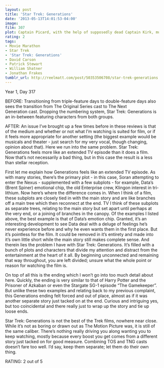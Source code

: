 ```yaml
---
layout: post
title: 'Star Trek: Generations'
date: '2013-05-13T14:01:53-04:00'
image: 
film: 307
plot: Captain Picard, with the help of supposedly dead Captain Kirk, must stop a madman willing to murder on a planetary scale in order to enter a space matrix.
rating: 2
tags:
- Movie Marathon
- Star Trek
- 'Star Trek: Generations'
- David Carson
- Patrick Stewart
- William Shatner
- Jonathan Frakes
tumblr_url: http://reelmatt.com/post/50353506708/star-trek-generations
---
```


Year 1, Day 317

BEFORE: Transitioning from triple-feature days to double-feature days also sees the transition from The Original Series cast to The Next Generation cast. Dropping the numbering system, Star Trek: Generations is an in-between featuring characters from both groups.

AFTER: An issue I’ve brought up a few times before in these reviews is that of the medium and whether or not what I’m watching is suited for film, or if it feels more appropriate for another setting (the biggest example would be musicals and theater - just search for my very vocal, though changing, opinion about that). Here we run into the same problem. Star Trek: Generations feels more like an extended TV episode than it does a film. Now that’s not necessarily a bad thing, but in this case the result is a less than stellar reception.

First let me explain how Generations feels like an extended TV episode. As with many stories, there’s the primary plot - in this case, Soran attempting to enter the Nexus - supplemented with a few subplots - for example, Data’s (Brent Spiner) emotional chip, the old Enterprise crew, Klingon interest in tri-lithium. Now here’s where the difference comes in. When I think of a film, these subplots are closely tied in with the main story and are like branches off a main tree which then reconnect at the end. TV I think of these subplots as separate trees, relating to the main story but set apart until perhaps at the very end, or a joining of branches in the canopy. Of the examples I listed above, the best example is that of Data’s emotion chip. Granted, it’s an interesting development to see Data deal with a deluge of feelings he’s never experience before and why he even wants them in the first place. But it’s pointless for the film. It could be removed in it’s entirety and made into it’s own little short while the main story still makes complete sense. And therein lies the problem I have with Star Trek: Generations. It’s filled with a bunch of plots and characters that divide my attention and distract from the entertainment at the heart of it all. By beginning unconnected and remaining that way throughout, you are left divided; unsure what the whole point or reason for watching the film is.

On top of all this is the ending which I won’t go into too much detail about here. Quickly, the ending is very similar to that of Harry Potter and the Prisoner of Azkaban or even the Stargate SG-1 episode “The Gamekeeper”. But unlike these two examples and relating back to my previous complaint, this Generations ending felt forced and out of place, almost as if it was another separate story just tacked on at the end. Curious and intriguing yes, but too coincidental and there really just to wrap up the story and tie up loose ends.

Star Trek: Generations is not the best of the Trek films, nowhere near close. While it’s not as boring or drawn out as The Motion Picture was, it is still of the same caliber. There’s nothing really driving you along wanting you to keep watching, mostly because every boost you get comes from a different story just tacked on for good measure. Combining TOS and TNG casts doesn’t fare too well. I’d say, keep them separate; let them do their own thing.

RATING: 2 out of 5

